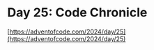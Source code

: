 # Day 25: Code Chronicle

[https://adventofcode.com/2024/day/25](https://adventofcode.com/2024/day/25)
